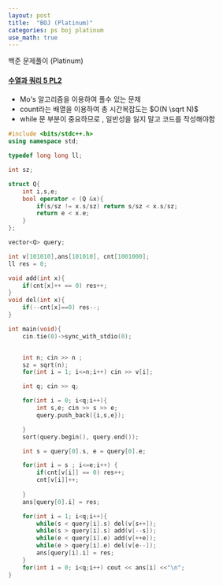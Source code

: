 ```yaml
---
layout: post
title:  "BOJ (Platinum)"
categories: ps boj platinum
use_math: true
---
```


백준 문제풀이 (Platinum)


#### [수열과 쿼리 5 PL2](https://www.acmicpc.net/problem/13547)

- Mo's 알고리즘을 이용하여 풀수 있는 문제
- count라는 배열을 이용하여 총 시간복잡도는 $O(N \sqrt N)$
- while 문 부분이 중요하므로 , 일반성을 잃지 말고 코드를 작성해야함

```cpp
#include <bits/stdc++.h>
using namespace std;

typedef long long ll;

int sz;

struct Q{
	int i,s,e;
	bool operator < (Q &x){
		if(s/sz != x.s/sz) return s/sz < x.s/sz;
		return e < x.e;
	}
};

vector<Q> query;

int v[101010],ans[101010], cnt[1001000];
ll res = 0;

void add(int x){
	if(cnt[x]++ == 0) res++;
}
void del(int x){
	if(--cnt[x]==0) res--;
}

int main(void){
	cin.tie(0)->sync_with_stdio(0);


	int n; cin >> n ; 
	sz = sqrt(n);
	for(int i = 1; i<=n;i++) cin >> v[i];

	int q; cin >> q;

	for(int i = 0; i<q;i++){
		int s,e; cin >> s >> e;
		query.push_back({i,s,e});

	}
	sort(query.begin(), query.end());

	int s = query[0].s, e = query[0].e;

	for(int i = s ; i<=e;i++) {
		if(cnt[v[i]] == 0) res++;
		cnt[v[i]]++;
		
	}
	ans[query[0].i] = res;

	for(int i = 1; i<q;i++){
		while(s < query[i].s) del(v[s++]);
		while(s > query[i].s) add(v[--s]);
		while(e < query[i].e) add(v[++e]);
		while(e > query[i].e) del(v[e--]);
		ans[query[i].i] = res;
	}
	for(int i = 0; i<q;i++) cout << ans[i] <<"\n";
}
```